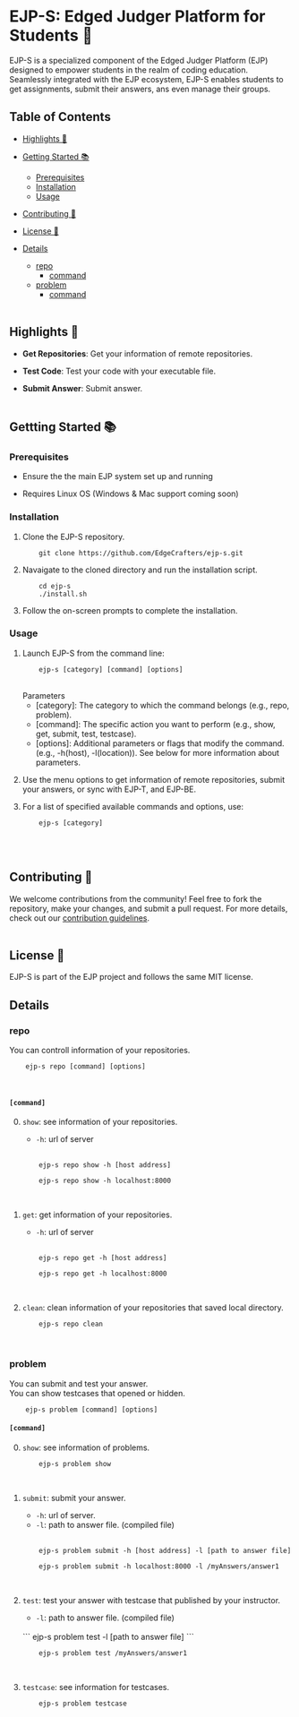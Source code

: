 # EJP-S: Edged Judger Platform for Students 🌱
EJP-S is a specialized component of the Edged Judger Platform (EJP) designed to empower students in the realm of coding education. Seamlessly integrated with the EJP ecosystem, EJP-S enables students to get assignments, submit their answers, ans even manage their groups.

## Table of Contents

- [Highlights 🌟](#Highlights-)

- [Getting Started 📚](#Gettting-started-)
    - [Prerequisites](#Prerequisites)
    - [Installation](#Installation)
    - [Usage](#Usage)

- [Contributing 🤝](#Contributing-)

- [License 📄](#License-)

- [Details](#Details)
    - [repo](#repo)
        - [command](#command)
    - [problem](#problem)
        - [command](#command-1) <br/><br/>


## Highlights 🌟

- **Get Repositories**: Get your information of remote repositories.

- **Test Code**: Test your code with your executable file.

- **Submit Answer**: Submit answer. <br/><br/>

## Gettting Started 📚

### Prerequisites

- Ensure the the main EJP system set up and running

- Requires Linux OS (Windows & Mac support coming soon)

### Installation 

1. Clone the EJP-S repository.
    ```
        git clone https://github.com/EdgeCrafters/ejp-s.git
    ```

2. Navaigate to the cloned directory and run the installation script.
    ```
        cd ejp-s
        ./install.sh
    ```

3. Follow the on-screen prompts to complete the installation.

### Usage

1. Launch EJP-S from the command line:
    ```
        ejp-s [category] [command] [options]
    ```
    <br/>
    Parameters

    - [category]: The category to which the command belongs (e.g., repo, problem).
    - [command]: The specific action you want to perform (e.g., show, get, submit, test, testcase).
    - [options]: Additional parameters or flags that modify the command. (e.g., -h(host), -l(location)). See below for more information about parameters.

2. Use the menu options to get information of remote repositories, submit your answers, or sync with EJP-T, and EJP-BE.

3. For a list of specified available commands and options, use:
    ```
        ejp-s [category]
    ```
<br/><br/>

## Contributing 🤝

We welcome contributions from the community! Feel free to fork the repository, make your changes, and submit a pull request. For more details, check out our [contribution guidelines](#).
<br/><br/>

## License 📄

EJP-S is part of the EJP project and follows the same MIT license.

## Details

### repo

You can controll information of your repositories.
    
```
    ejp-s repo [command] [options]
```
<br/>

#### ```[command]```

0. ```show```: see information of your repositories.<br/>

    - ```-h```: url of server
    <br/>

    ```
        ejp-s repo show -h [host address]
    ```

    ```
        ejp-s repo show -h localhost:8000
    ```
<br/>

1. ```get```: get information of your repositories. <br/>

    - ```-h```: url of server
    <br/>

    ```
        ejp-s repo get -h [host address]
    ```

    ```
        ejp-s repo get -h localhost:8000
    ```
<br/>

2. ```clean```: clean information of your repositories that saved local directory. <br/>

    ```
        ejp-s repo clean
    ```
<br/>

### problem

You can submit and test your answer.<br/>
You can show testcases that opened or hidden.

```
    ejp-s problem [command] [options]
```

#### ```[command]```

0. ```show```: see information of problems. <br/>

    ```
        ejp-s problem show
    ```
<br/>

1. ```submit```: submit your answer. <br/>

    - ```-h```: url of server.
    - ```-l```: path to answer file. (compiled file)
    <br/>

    ```
        ejp-s problem submit -h [host address] -l [path to answer file]
    ```

    ```
        ejp-s problem submit -h localhost:8000 -l /myAnswers/answer1
    ```
<br/>

2. ```test```: test your answer with testcase that published by your instructor. <br/>

    - ```-l```: path to answer file. (compiled file)
    <br/>
    ```
        ejp-s problem test -l [path to answer file]
    ```

    ```
        ejp-s problem test /myAnswers/answer1
    ```
<br/>

3. ```testcase```: see information for testcases. <br/>

    ```
        ejp-s problem testcase
    ``` 
<br>